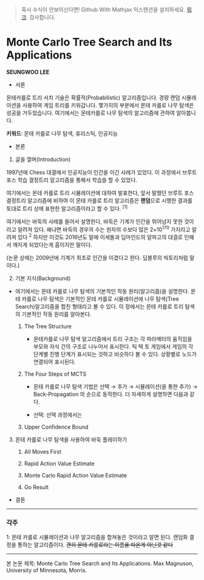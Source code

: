 ﻿> 혹시 수식이 안보이신다면! Github With Mathjax 익스텐션을 설치하세요. [링크](https://chrome.google.com/webstore/detail/github-with-mathjax/ioemnmodlmafdkllaclgeombjnmnbima?utm_source=chrome-ntp-icon). 감사합니다.

# Monte Carlo Tree Search and Its Applications

**SEUNGWOO LEE**

- 서론

몬테카를로 트리 서치 기술은 확률적(Probabilistic) 알고리즘입니다. 경량 랜덤 시뮬레이션을 사용하여 게임 트리를 키워갑니다. 몇가지의 부분에서 몬테 카를로 나무 탐색은 성공을 거두었습니다. 여기에서는 몬테카를로 나무 탐색의 알고리즘에 관하여 알아봅니다.

**키워드**: 몬테 카를로 나무 탐색, 휴리스틱, 인공지능

- 본론

1. 글을 열며(Introduction)

1997년에 Chess 대결에서 인공지능이 인간을 이긴 사례가 있었다. 이 과정에서 브루트 포스 학습 결정트리 알고리즘을 통해서 학습을 할 수 있었다.

여기에서는 몬테 카를로 트리 시뮬레이션에 대하여 발표한다, 앞서 말했던 브루트 포스 결정트리 알고리즘에 비하여 이 몬테 카를로 트리 알고리즘은 **랜덤**으로 시행한 결과를 토대로 트리 상에 표현한 알고리즘이라고 할 수 있다. <sup>[1]</sup>

여기에서는 바둑의 사례를 들어서 설명한다, 바둑은 기계가 인간을 뛰어넘지 못한 것이라고 알려져 있다. 왜냐면 바둑의 경우의 수는 원자의 수보다 많은 2×10<sup>170</sup> 가지라고 알려져 있다 <sup>2</sup> 하지만 이것도 2016년도 말에 이세돌과 딥마인드의 알파고의 대결로 인해서 깨지게 되었다는게 흠이지만 말이다.

(논문 상에는 2009년에 기계가 최초로 인간을 이겼다고 한다. 딥블루의 빅토리처럼 말이다.)

2. 기본 지식(Background)

- 여기에서는 몬테 카를로 나무 탐색의 기본적인 작동 원리(알고리즘)을 설명한다. 몬테 카를로 나무 탐색은 기본적인 몬테 카를로 시뮬레이션에 나무 탐색(Tree Search)알고리즘을 합친 형태라고 볼 수 있다. 이 장에서는 몬테 카를로 트리 탐색의 기본적인 작동 원리를 알아본다.

	1. The Tree Structure

		- 몬테카를로 나무 탐색 알고리즘에서 트리 구조는 각 파라메터의 움직임을 부모와 자식 간의 구조로 나누어서 표시한다. 틱 텍 토 게임에서 게임의 각 단계별 진행 단계가 표시되는 것하고 비슷하다 볼 수 있다. 상황별로 노드가 연결되어 표시된다.

	2. The Four Steps of MCTS

		- 몬테 카를로 나무 탐색 기법은 선택 → 추가 → 시뮬레이션(을 통한 추가) → Back-Propagation 의 순으로 동작한다. 더 자세하게 설명하면 다음과 같다.

		- 선택: 선택 과정에서는 

	3. Upper Confidence Bound

3. 몬테 카를로 나무 탐색을 사용하여 바둑 플레이하기

	1. All Moves First

	2. Rapid Action Value Estimate

	3. Monte Carlo Rapid Action Value Estimate

	4. Go Result

- 결론

-------------

### 각주

1: 몬테 카를로 시뮬레이션과 나무 알고리즘을 합쳐놓은 것이라고 알면 된다. 랜덤화 결정을 통하는 알고리즘이다. ~~괜히 몬테 카를로라는 이름을 따온게 아닌것 같다~~

-------------

본 논문 제목: Monte Carlo Tree Search and Its Applications. Max Magnuson, University of Minnesota, Morris.